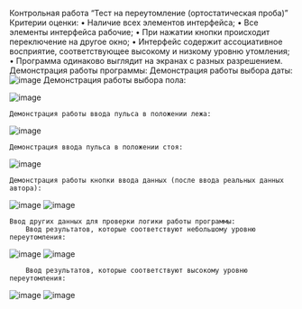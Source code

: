 Контрольная работа “Тест на переутомление (ортостатическая проба)”
Критерии оценки:
•	Наличие всех элементов интерфейса;
•	Все элементы интерфейса рабочие;
•	При нажатии кнопки происходит переключение на другое окно;
•	Интерфейс содержит ассоциативное восприятие, соответствующее высокому и низкому уровню утомления;
•	Программа одинаково выглядит на экранах с разных разрешением.
Демонстрация работы программы:
	Демонстрация работы выбора даты:
 ![image](https://user-images.githubusercontent.com/76133815/139600528-019e6c25-6c46-4558-b6f3-bf864f894ca3.png)
	Демонстрация работы выбора пола:

![image](https://user-images.githubusercontent.com/76133815/139600540-c4780dd4-835b-4851-8f83-e61e83423559.png)

	Демонстрация работы ввода пульса в положении лежа:
![image](https://user-images.githubusercontent.com/76133815/139600549-7ce2e8e4-f792-4e74-ba8c-6bb681dbe73b.png)
 
	Демонстрация ввода пульса в положении стоя:
![image](https://user-images.githubusercontent.com/76133815/139600556-15877b42-b593-43c5-a843-7f2e3c55dc45.png)
 
	Демонстрация работы кнопки ввода данных (после ввода реальных данных автора):
![image](https://user-images.githubusercontent.com/76133815/139600563-f67d0cb6-f60f-41c3-9e9a-c0e4dc5342e9.png)
![image](https://user-images.githubusercontent.com/76133815/139600570-e1573535-2ae0-4a48-bd8f-af66a1d5a9d8.png)

 
	Ввод других данных для проверки логики работы программы:
		Ввод результатов, которые соответствуют небольшому уровню переутомления:
![image](https://user-images.githubusercontent.com/76133815/139600576-b64e2718-391b-4042-9d65-fc5aa0086d03.png)
![image](https://user-images.githubusercontent.com/76133815/139600580-817880cd-d847-422b-ac47-6e23fe43c09e.png)
 
	
 
		Ввод результатов, которые соответствуют высокому уровню переутомления:
![image](https://user-images.githubusercontent.com/76133815/139600587-e251137b-3173-4038-a692-52c37420be0e.png)
![image](https://user-images.githubusercontent.com/76133815/139600593-85d31d4f-30d2-42ab-ae3c-db2205b26de7.png)
 
 
